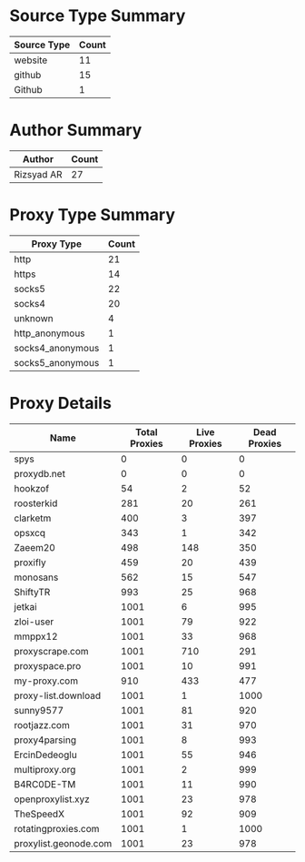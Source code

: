 # Source Type Summary

| Source Type | Count |
|-------------|-------|
| website | 11 |
| github | 15 |
| Github | 1 |


# Author Summary

| Author | Count |
|--------|-------|
| Rizsyad AR | 27 |


# Proxy Type Summary

| Proxy Type | Count |
|------------|-------|
| http | 21 |
| https | 14 |
| socks5 | 22 |
| socks4 | 20 |
| unknown | 4 |
| http_anonymous | 1 |
| socks4_anonymous | 1 |
| socks5_anonymous | 1 |


# Proxy Details

| Name | Total Proxies | Live Proxies | Dead Proxies |
|------|---------------|--------------|---------------|
| spys | 0 | 0 | 0 |
| proxydb.net | 0 | 0 | 0 |
| hookzof | 54 | 2 | 52 |
| roosterkid | 281 | 20 | 261 |
| clarketm | 400 | 3 | 397 |
| opsxcq | 343 | 1 | 342 |
| Zaeem20 | 498 | 148 | 350 |
| proxifly | 459 | 20 | 439 |
| monosans | 562 | 15 | 547 |
| ShiftyTR | 993 | 25 | 968 |
| jetkai | 1001 | 6 | 995 |
| zloi-user | 1001 | 79 | 922 |
| mmppx12 | 1001 | 33 | 968 |
| proxyscrape.com | 1001 | 710 | 291 |
| proxyspace.pro | 1001 | 10 | 991 |
| my-proxy.com | 910 | 433 | 477 |
| proxy-list.download | 1001 | 1 | 1000 |
| sunny9577 | 1001 | 81 | 920 |
| rootjazz.com | 1001 | 31 | 970 |
| proxy4parsing | 1001 | 8 | 993 |
| ErcinDedeoglu | 1001 | 55 | 946 |
| multiproxy.org | 1001 | 2 | 999 |
| B4RC0DE-TM | 1001 | 11 | 990 |
| openproxylist.xyz | 1001 | 23 | 978 |
| TheSpeedX | 1001 | 92 | 909 |
| rotatingproxies.com | 1001 | 1 | 1000 |
| proxylist.geonode.com | 1001 | 23 | 978 |
